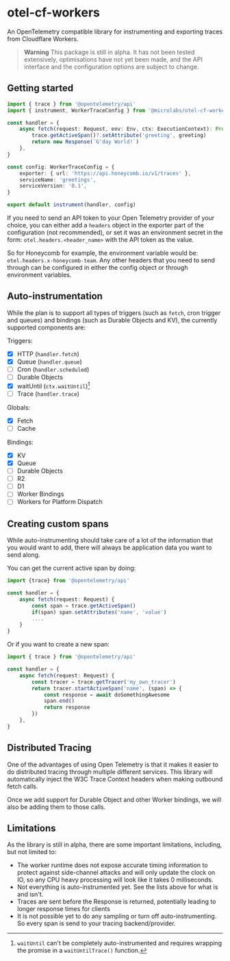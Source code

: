 # otel-cf-workers

An OpenTelemetry compatible library for instrumenting and exporting traces from Cloudflare Workers.

> **Warning**
> This package is still in alpha. It has not been tested extensively, optimisations have not yet been made, and the API interface and the configuration options are subject to change.

## Getting started

```typescript
import { trace } from '@opentelemetry/api'
import { instrument, WorkerTraceConfig } from '@microlabs/otel-cf-worker'

const handler = {
	async fetch(request: Request, env: Env, ctx: ExecutionContext): Promise<Response> {
		trace.getActiveSpan()?.setAttribute('greeting', greeting)
		return new Response(`G'day World!`)
	},
}

const config: WorkerTraceConfig = {
	exporter: { url: 'https://api.honeycomb.io/v1/traces' },
	serviceName: 'greetings',
	serviceVersion: '0.1',
}

export default instrument(handler, config)
```

If you need to send an API token to your Open Telemetry provider of your choice, you can either add a `headers` object in the exporter part of the configuration (not recommended), or set it was an environment secret in the form: `otel.headers.<header_name>` with the API token as the value.

So for Honeycomb for example, the environment variable would be: `otel.headers.x-honeycomb-team`.
Any other headers that you need to send through can be configured in either the config object or through environment variables.

## Auto-instrumentation

While the plan is to support all types of triggers (such as `fetch`, cron trigger and queues) and bindings (such as Durable Objects and KV), the currently supported components are:

Triggers:

- [x] HTTP (`handler.fetch`)
- [x] Queue (`handler.queue`)
- [ ] Cron (`handler.scheduled`)
- [ ] Durable Objects
- [x] waitUntil (`ctx.waitUntil`)[^1]
- [ ] Trace (`handler.trace`)

Globals:

- [x] Fetch
- [ ] Cache

Bindings:

- [x] KV
- [x] Queue
- [ ] Durable Objects
- [ ] R2
- [ ] D1
- [ ] Worker Bindings
- [ ] Workers for Platform Dispatch

[^1]: `waitUntil` can't be completely auto-instrumented and requires wrapping the promise in a `waitUntilTrace()` function.

## Creating custom spans

While auto-instrumenting should take care of a lot of the information that you would want to add, there will always be application data you want to send along.

You can get the current active span by doing:

```typescript
import {trace} from '@opentelemetry/api'

const handler = {
	async fetch(request: Request) {
		const span = trace.getActiveSpan()
		if(span) span.setAttributes('name', 'value')
		....
	}
}
```

Or if you want to create a new span:

```typescript
import { trace } from '@opentelemetry/api'

const handler = {
	async fetch(request: Request) {
		const tracer = trace.getTracer('my_own_tracer')
		return tracer.startActiveSpan('name', (span) => {
			const response = await doSomethingAwesome
			span.end()
			return response
		})
	},
}
```

## Distributed Tracing

One of the advantages of using Open Telemetry is that it makes it easier to do distributed tracing through multiple different services. This library will automatically inject the W3C Trace Context headers when making outbound fetch calls.

Once we add support for Durable Object and other Worker bindings, we will also be adding them to those calls.

## Limitations

As the library is still in alpha, there are some important limitations, including, but not limited to:

- The worker runtime does not expose accurate timing information to protect against side-channel attacks and will only update the clock on IO, so any CPU heavy processing will look like it takes 0 milliseconds.
- Not everything is auto-instrumented yet. See the lists above for what is and isn't.
- Traces are sent before the Response is returned, potentially leading to longer response times for clients
- It is not possible yet to do any sampling or turn off auto-instrumenting. So every span is send to your tracing backend/provider.
